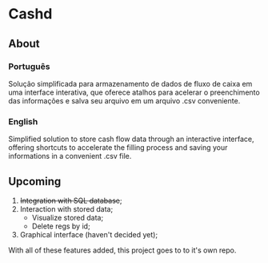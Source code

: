 # Cashd

## About 

### Português

Solução simplificada para armazenamento de dados de fluxo de caixa em uma interface interativa, que oferece atalhos para acelerar o preenchimento das informações e salva seu arquivo em um arquivo .csv conveniente.

### English

Simplified solution to store cash flow data through an interactive interface, offering shortcuts to accelerate the filling process and saving your informations in a convenient .csv file.

## Upcoming

1. ~~Integration with SQL database~~;
2. Interaction with stored data;
   - Visualize stored data;
   - Delete regs by id;
3. Graphical interface (haven't decided yet);

With all of these features added, this project goes to to it's own repo.
